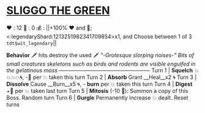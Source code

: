 # [__**SLIGGO THE GREEN**__](<https://www.youtube.com/watch?v=iMH49ieL4es>)
❤️ : 12
🔷 : 0
💰 : ||+100% ❤️ and 🔷; <:legendaryShard:1213251982341709854>x1, and Choose between 1 of 3 `tdt$wit_legendary`||

**Behavior** 🗡️ hits destroy the used 🗡️
*"-Grotesque slorping noises-" Bits of small creatures skeletons such as birds and rodents are visible engulfed in the gelatinous mass*
—————————————————
Turn 1  | **Squelch** 💥💥💥💥🌀, -🔷 per 💥 taken this turn
Turn 2 | **Absorb** Grant __Heal__x2 🌀
Turn 3 | **Dissolve** Cause __Burn__x5 🌀, - __burn__ per 💥 taken this turn
Turn 4 | **Digest** +🔷 per 💥 taken last turn
Turn 5 | **Mitosis** (-10 🔷): Summon a copy of this Boss. Random turn
Turn 6 | **Gurgle** Permanently increase 💥 dealt. Reset turns
